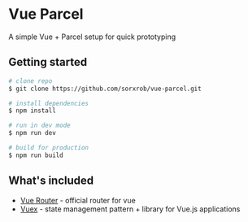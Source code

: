 # Vue Parcel

A simple Vue + Parcel setup for quick prototyping

## Getting started

```bash
# clone repo
$ git clone https://github.com/sorxrob/vue-parcel.git

# install dependencies
$ npm install

# run in dev mode
$ npm run dev

# build for production
$ npm run build
```

## What's included

- [Vue Router](https://router.vuejs.org) - official router for vue
- [Vuex](https://vuex.vuejs.org/) - state management pattern + library for Vue.js applications
